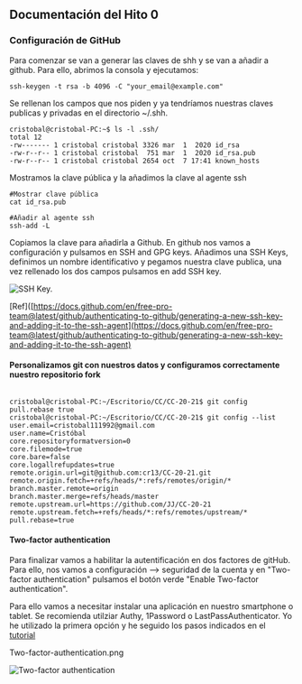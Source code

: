 
## Documentación del Hito 0

### Configuración de GitHub

Para comenzar se van a generar las claves de shh y se van a añadir a github. Para ello,  abrimos la consola y ejecutamos:

```shell
ssh-keygen -t rsa -b 4096 -C "your_email@example.com"
```

Se rellenan los campos que nos piden y ya tendríamos nuestras claves publicas y privadas en el directorio ~/.shh.


```shell
cristobal@cristobal-PC:~$ ls -l .ssh/
total 12
-rw------- 1 cristobal cristobal 3326 mar  1  2020 id_rsa
-rw-r--r-- 1 cristobal cristobal  751 mar  1  2020 id_rsa.pub
-rw-r--r-- 1 cristobal cristobal 2654 oct  7 17:41 known_hosts
```
Mostramos la clave pública y la añadimos la clave al agente ssh
```shell
#Mostrar clave pública
cat id_rsa.pub

#Añadir al agente ssh
ssh-add -L
```
Copiamos la clave para añadirla a Github. En github nos vamos a configuración y pulsamos en SSH and GPG keys. Añadimos una SSH Keys, definimos un nombre identificativo y pegamos nuestra clave publica, una vez rellenado los dos campos pulsamos en add SSH key.

![SSH Key.](https://github.com/cr13/project_CC/blob/main/doc/img/h0/SSH_KEY.png "Clave SSH.")

[Ref]([https://docs.github.com/en/free-pro-team@latest/github/authenticating-to-github/generating-a-new-ssh-key-and-adding-it-to-the-ssh-agent](https://docs.github.com/en/free-pro-team@latest/github/authenticating-to-github/generating-a-new-ssh-key-and-adding-it-to-the-ssh-agent)

#### Personalizamos git con nuestros datos y configuramos correctamente nuestro repositorio fork

```shell

cristobal@cristobal-PC:~/Escritorio/CC/CC-20-21$ git config pull.rebase true
cristobal@cristobal-PC:~/Escritorio/CC/CC-20-21$ git config --list
user.email=cristobal111992@gmail.com
user.name=Cristóbal
core.repositoryformatversion=0
core.filemode=true
core.bare=false
core.logallrefupdates=true
remote.origin.url=git@github.com:cr13/CC-20-21.git
remote.origin.fetch=+refs/heads/*:refs/remotes/origin/*
branch.master.remote=origin
branch.master.merge=refs/heads/master
remote.upstream.url=https://github.com/JJ/CC-20-21
remote.upstream.fetch=+refs/heads/*:refs/remotes/upstream/*
pull.rebase=true

```

#### Two-factor authentication

Para finalizar vamos a habilitar la autentificación en dos factores de gitHub. Para ello, nos vamos a configuración --> seguridad de la cuenta y en "Two-factor authentication" pulsamos el botón verde "Enable Two-factor authentication".

Para ello vamos a necesitar instalar una aplicación en nuestro smartphone o tablet. Se recomienda utilziar Authy, 1Password o LastPassAuthenticator. Yo he utilizado la primera opción y he seguido los pasos indicados en el [tutorial](https://authy.com/guides/github/)



Two-factor-authentication.png

![Two-factor authentication](https://github.com/cr13/project_CC/blob/main/doc/img/h0/Two-factor-authentication.png)
